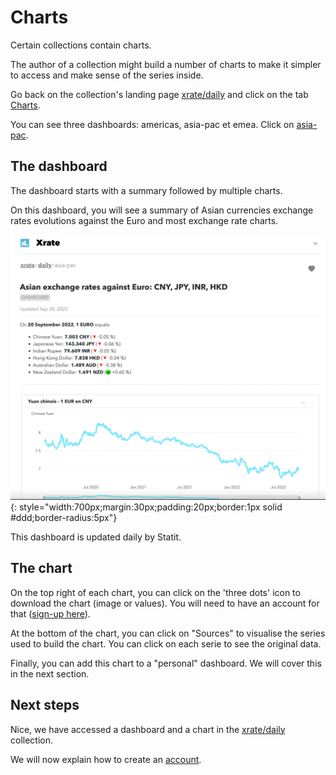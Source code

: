 # Charts

Certain collections contain charts.

The author of a collection might build a number of charts to make it simpler to access and make sense of the series inside.

Go back on the collection's landing page [xrate/daily](https://www.gostatit.com/xrate/daily) and click on the tab [Charts](https://www.gostatit.com/xrate/daily?tab=charts).

You can see three dashboards: americas, asia-pac et emea. Click on [asia-pac](https://www.gostatit.com/i/xrate/daily/asia-pac).

## The dashboard

The dashboard starts with a summary followed by multiple charts.

On this dashboard, you will see a summary of Asian currencies exchange rates evolutions against the Euro and most exchange rate charts.

![xrate/daily](/img/user-en_gs_charts_0.png){: style="width:700px;margin:30px;padding:20px;border:1px solid #ddd;border-radius:5px"}

This dashboard is updated daily by Statit.


## The chart

On the top right of each chart, you can click on the 'three dots' icon to download the chart (image or values). You will need to have an account for that ([sign-up here](https://www.gostatit.com/sign)).

At the bottom of the chart, you can click on "Sources" to visualise the series used to build the chart. You can click on each serie to see the original data.

Finally, you can add this chart to a "personal" dashboard. We will cover this in the next section.


## Next steps

Nice, we have accessed a dashboard and a chart in the  [xrate/daily](https://www.gostatit.com/xrate/daily) collection.

We will now explain how to create an [account](account.md).
